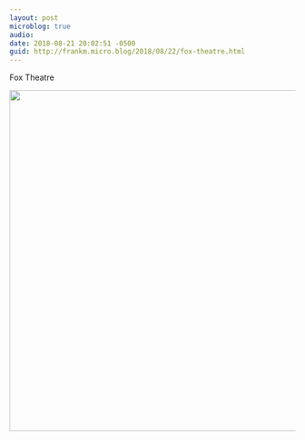 ```yaml
---
layout: post
microblog: true
audio: 
date: 2018-08-21 20:02:51 -0500
guid: http://frankm.micro.blog/2018/08/22/fox-theatre.html
---
```

Fox Theatre

<img src="http://frankmcpherson.blog/uploads/2018/cafb7ffb09.jpg" width="600" height="600" />
